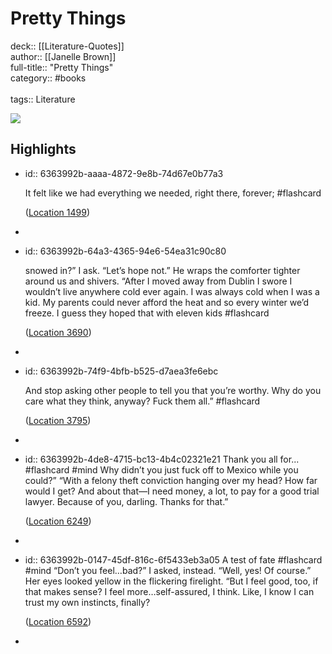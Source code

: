 # Pretty Things

deck:: [[Literature-Quotes]]\
author:: [[Janelle Brown]]\
full-title:: "Pretty Things"\
category:: #books\
\
tags:: Literature  

![](https://m.media-amazon.com/images/I/91be5itnaAL._SY160.jpg)
## Highlights
- id:: 6363992b-aaaa-4872-9e8b-74d67e0b77a3
  
  It felt like we had everything we needed, right there, forever; #flashcard 
  
  
    ([Location 1499](https://readwise.io/to_kindle?action=open&asin=B087FDL5VJ&location=1499))
-
- id:: 6363992b-64a3-4365-94e6-54ea31c90c80
  
  snowed in?” I ask. “Let’s hope not.” He wraps the comforter tighter around us and shivers. “After I moved away from Dublin I swore I wouldn’t live anywhere cold ever again. I was always cold when I was a kid. My parents could never afford the heat and so every winter we’d freeze. I guess they hoped that with eleven kids #flashcard 
  
  
    ([Location 3690](https://readwise.io/to_kindle?action=open&asin=B087FDL5VJ&location=3690))
-
- id:: 6363992b-74f9-4bfb-b525-d7aea3fe6ebc
  
  And stop asking other people to tell you that you’re worthy. Why do you care what they think, anyway? Fuck them all.” #flashcard 
  
  
    ([Location 3795](https://readwise.io/to_kindle?action=open&asin=B087FDL5VJ&location=3795))
-
- id:: 6363992b-4de8-4715-bc13-4b4c02321e21
   Thank you all for... #flashcard  #mind 
    Why didn’t you just fuck off to Mexico while you could?” “With a felony theft conviction hanging over my head? How far would I get? And about that—I need money, a lot, to pay for a good trial lawyer. Because of you, darling. Thanks for that.”
  
    ([Location 6249](https://readwise.io/to_kindle?action=open&asin=B087FDL5VJ&location=6249))
-
- id:: 6363992b-0147-45df-816c-6f5433eb3a05
   A test of fate #flashcard  #mind 
    “Don’t you feel…bad?” I asked, instead. “Well, yes! Of course.” Her eyes looked yellow in the flickering firelight. “But I feel good, too, if that makes sense? I feel more…self-assured, I think. Like, I know I can trust my own instincts, finally?
  
    ([Location 6592](https://readwise.io/to_kindle?action=open&asin=B087FDL5VJ&location=6592))
-